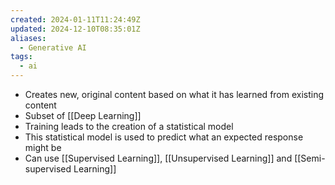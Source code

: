 ```yaml
---
created: 2024-01-11T11:24:49Z
updated: 2024-12-10T08:35:01Z
aliases:
  - Generative AI
tags:
  - ai
---
```

- Creates new, original content based on what it has learned from existing content
- Subset of [[Deep Learning]]
- Training leads to the creation of a statistical model
- This statistical model is used to predict what an expected response might be
- Can use [[Supervised Learning]], [[Unsupervised Learning]] and [[Semi-supervised Learning]]